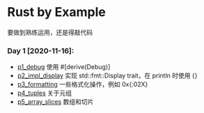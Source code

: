 # Rust by Example

要做到熟练运用，还是得敲代码

### Day 1 [2020-11-16]:

- [p1_debug](./src/p1_debug.rs) 使用 #[derive(Debug)]
- [p2_impl_display](./src/p2_impl_display.rs) 实现 std::fmt::Display trait，在 println 时使用 {}
- [p3_formatting](./src/p3_formatting.rs) 一些格式化操作，例如 0x{:02X}
- [p4_tuples](./src/p4_tuples.rs) 关于元组
- [p5_array_slices](./src/p5_array_slices.rs) 数组和切片


